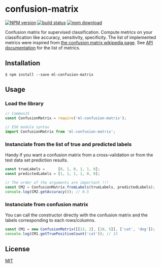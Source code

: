 # confusion-matrix

  [![NPM version][npm-image]][npm-url]
  [![build status][travis-image]][travis-url]
  [![npm download][download-image]][download-url]

Confusion matrix for supervised classification. Compute metrics on your classification like accuracy, sensitivity, specificity. The list of implemented metrics were inspired from [the confusion matrix wikipedia page](https://en.wikipedia.org/wiki/Confusion_matrix). See [API documentation](https://mljs.github.io/confusion-matrix/) for the list of metrics.

## Installation
`$ npm install --save ml-confusion-matrix`

## Usage
### Load the library
```js
// CommonJS
const ConfusionMatrix = require('ml-confusion-matrix');

// ES6 module syntax
import ConfusionMatrix from 'ml-confusion-matrix';
```
### Instanciate from the list of true and predicted labels
Handy if you want a confusion matrix from a cross-validation or from the test data set prediction results.
```js
const trueLabels =      [0, 1, 0, 1, 1, 0];
const predictedLabels = [1, 1, 1, 1, 0, 0];

// The order of the arguments are important !!!
const CM2 = ConfusionMatrix.fromLabels(trueLabels, predictedLabels);
console.log(CM2.getAccuracy()); // 0.5
```

### Instanciate from confusion matrix
You can call the constructor directly with the confusion matrix and the labels corresponding to each rows/columns.

```js
const CM1 = new ConfusionMatrix([[13, 2], [10, 5]], ['cat', 'dog']);
console.log(CM1.getTruePositiveCount('cat')); // 13 
```

## License

  [MIT](./LICENSE)

[npm-image]: https://img.shields.io/npm/v/ml-confusion-matrix.svg?style=flat-square
[npm-url]: https://npmjs.org/package/ml-confusion-matrix
[travis-image]: https://img.shields.io/travis/mljs/confusion-matrix/master.svg?style=flat-square
[travis-url]: https://travis-ci.org/mljs/confusion-matrix
[download-image]: https://img.shields.io/npm/dm/ml-confusion-matrix.svg?style=flat-square
[download-url]: https://npmjs.org/package/ml-confusion-matrix
